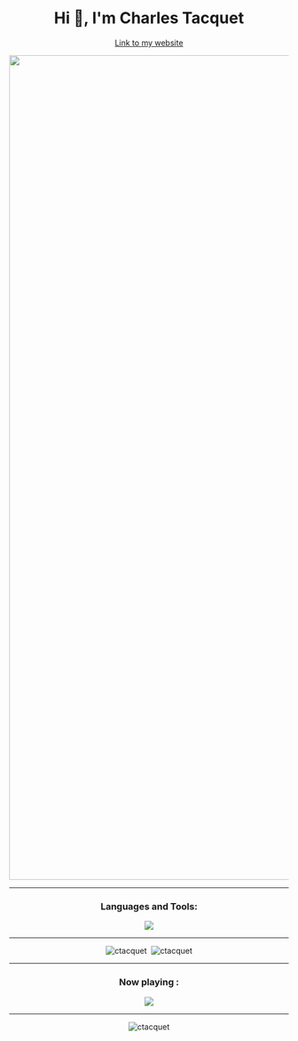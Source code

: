 <h1 align="center">
  Hi 👋, I'm Charles Tacquet
</h1>

<a align="center" href="http://ctacquet.com/" target="_blank">
  <p align="center">Link to my website</p>
  <img width="1484" alt="image" src="https://user-images.githubusercontent.com/22562938/217128787-d4fa2a9b-fb76-4f20-8654-3b20661278b2.png">
</a>


------

<h3 align="center" background-color="white">Languages and Tools:</h3>
<p align="center">
  <a href="https://skillicons.dev">
    <img src="https://skillicons.dev/icons?i=androidstudio,c,cpp,css,docker,figma,firebase,flutter,git,github,heroku,html,idea,ai,java,js,md,mongodb,mysql,netlify,nextjs,nodejs,ps,py,react,spring,stackoverflow,svelte,tailwind,ts,unity,vscode&theme=dark" />
  </a>
</p>

------

<div align="center">
  <img src="https://github-readme-stats.vercel.app/api/top-langs?username=ctacquet&show_icons=true&locale=en&layout=compact&theme=dark" alt="ctacquet" />
  &nbsp;<img src="https://github-readme-stats.vercel.app/api?username=ctacquet&show_icons=true&locale=en&theme=dark" alt="ctacquet" />
</div>

------

<div align="center">
  <h3>Now playing :</h1>
  <a href="https://spotify-github-profile.vercel.app/api/view?uid=redfive59&redirect=true">
    <img src="https://spotify-github-profile.vercel.app/api/view?uid=redfive59&cover_image=true&theme=novatorem&bar_color=53b14f&bar_color_cover=true">
  </a>
</div>

-----

<p align="center"> 
  <img src="https://komarev.com/ghpvc/?username=ctacquet&label=Profile%20views&color=0e75b6&style=flat" alt="ctacquet" /> 
</p>

